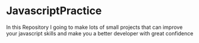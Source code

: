﻿# JavascriptPractice
In this Repository I going to make lots of small projects that can improve your javascript skills and make you a better developer with great confidence 

